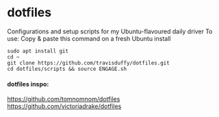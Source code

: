 # dotfiles
Configurations and setup scripts for my Ubuntu-flavoured daily driver
To use: Copy & paste this command on a fresh Ubuntu install  
  
```
sudo apt install git
cd ~
git clone https://github.com/travisduffy/dotfiles.git
cd dotfiles/scripts && source ENGAGE.sh
```

#### dotfiles inspo:  
https://github.com/tomnomnom/dotfiles  
https://github.com/victoriadrake/dotfiles  
